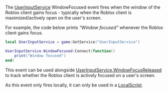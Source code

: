 The [UserInputService](https://developer.roblox.com/en-us/api-reference/class/UserInputService) WindowFocused event fires when the window of the Roblox client gains focus - typically when the Roblox client is maximized/actively open on the user's screen.

For example, the code below prints _“Window focused”_ whenever the Roblox client gains focus.

```Lua
local UserInputService = game:GetService("UserInputService")

UserInputService.WindowFocused:Connect(function()
	print("Window focused")
end)
``` 

This event can be used alongside [UserInputService.WindowFocusReleased](https://developer.roblox.com/en-us/api-reference/event/UserInputService/WindowFocusReleased) to track whether the Roblox client is actively focused on a user's screen.

As this event only fires locally, it can only be used in a [LocalScript](https://developer.roblox.com/en-us/api-reference/class/LocalScript).